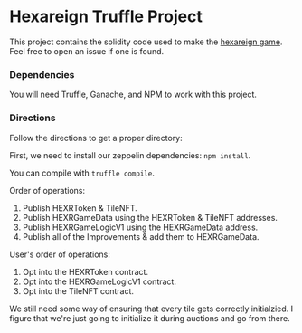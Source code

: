# Hexareign Truffle Project
This project contains the solidity code used to make the [hexareign game](https://hexareign.com/). Feel free to open an issue if one is found.  

### Dependencies
You will need Truffle, Ganache, and NPM to work with this project.  

### Directions
Follow the directions to get a proper directory:  

First, we need to install our zeppelin dependencies: `npm install`.  

You can compile with `truffle compile`.

Order of operations:  
1. Publish HEXRToken & TileNFT.
2. Publish HEXRGameData using the HEXRToken & TileNFT addresses.
3. Publish HEXRGameLogicV1 using the HEXRGameData address.
4. Publish all of the Improvements & add them to HEXRGameData.

User's order of operations:
1. Opt into the HEXRToken contract.
2. Opt into the HEXRGameLogicV1 contract.
3. Opt into the TileNFT contract.

We still need some way of ensuring that every tile gets correctly initialzied. 
I figure that we're just going to initialize it during auctions and go from there.
